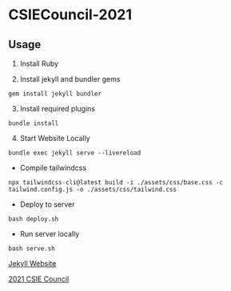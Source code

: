 # CSIECouncil-2021

## Usage

1. Install Ruby

2. Install jekyll and bundler gems
```
gem install jekyll bundler
```

3. Install required plugins
```
bundle install
```

4. Start Website Locally
```
bundle exec jekyll serve --livereload
```

* Compile tailwindcss

```
npx tailwindcss-cli@latest build -i ./assets/css/base.css -c tailwind.config.js -o ./assets/css/tailwind.css
```

* Deploy to server

```
bash deploy.sh
```

* Run server locally

```
bash serve.sh
```

[Jekyll Website](https://jekyllrb.com/)

[2021 CSIE Council](https://council.csie.ntu.edu.tw/43rd/)
